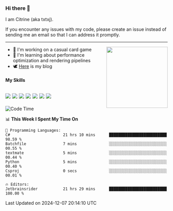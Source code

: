 ### Hi there 👋

I am Citrine (aka txtxj).

If you encounter any issues with my code, please create an issue instead of sending me an email so that I can address it promptly.

---

<img align="right" height="190" src="http://github-profile-summary-cards.vercel.app/api/cards/stats?username=txtxj&theme=vue">

- 🌱 I'm working on a casual card game
- 📖 I'm learning about performance optimization and rendering pipelines
- 🕊️ [Here](https://txtxj.top) is my blog

#### My Skills

![](https://img.shields.io/badge/Unity-000000?logo=unity&logoColor=fff)
![](https://img.shields.io/badge/C%23-239120?logo=csharp&logoColor=fff)
![](https://img.shields.io/badge/Python-3e74a2?logo=python&logoColor=fff)
![](https://img.shields.io/badge/C++-65318e?logo=cplusplus&logoColor=fff)
![](https://img.shields.io/badge/Vue-4FC08D?logo=vuedotjs&logoColor=fff)
![](https://img.shields.io/badge/Blender-f5792a?logo=blender&logoColor=fff)
![](https://img.shields.io/badge/MS%20SQL-cc2927?logo=microsoftsqlserver&logoColor=fff)
---

<!--START_SECTION:waka-->
![Code Time](http://img.shields.io/badge/Code%20Time-2%2C297%20hrs%2024%20mins-blue)

📊 **This Week I Spent My Time On** 

```text
💬 Programming Languages: 
C#                       21 hrs 10 mins      █████████████████████████   98.59 % 
Batchfile                7 mins              ░░░░░░░░░░░░░░░░░░░░░░░░░   00.55 % 
textmate                 5 mins              ░░░░░░░░░░░░░░░░░░░░░░░░░   00.44 % 
Python                   5 mins              ░░░░░░░░░░░░░░░░░░░░░░░░░   00.40 % 
Csproj                   0 secs              ░░░░░░░░░░░░░░░░░░░░░░░░░   00.01 % 

🔥 Editors: 
Jetbrainsrider           21 hrs 29 mins      █████████████████████████   100.00 % 
```


 Last Updated on 2024-12-07 20:14:10 UTC
<!--END_SECTION:waka-->
